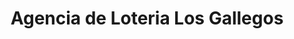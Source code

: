 ---
title: "Agencia de Loteria Los Gallegos"
url: /azul/agencia-de-loteria-los-gallegos/
shop: Lotterie
---